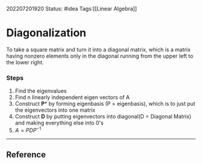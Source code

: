 202207201920
Status: #idea
Tags:[[Linear Algebra]]

# Diagonalization
To take a square matrix and turn it into a diagonal matrix, which is a matrix having nonzero elements only in the diagonal running from the upper left to the lower right.

### Steps
1. Find the eigenvalues
2. Find n linearly independent eigen vectors of A
3. Construct **P*** by forming eigenbasis (P = eigenbasis), which is to just put the eigenvectors into one matrix
4. Construct **D** by putting eigenvectors into diagonal(D = Diagonal Matrix) and making everything else into 0's
5. $A=PDP^{-1}$ 
---


## Reference